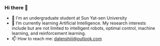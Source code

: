 ### Hi there 👋
- 🔭 I'm an undergraduate student at Sun Yat-sen University
- 🌱 I’m currently learning Artificial Intelligence. My research interests include but are not limited to intelligent robots, optimal control, machine learning, and reinforcement learning.
- 📫 How to reach me: dalenshiii@outlook.com
